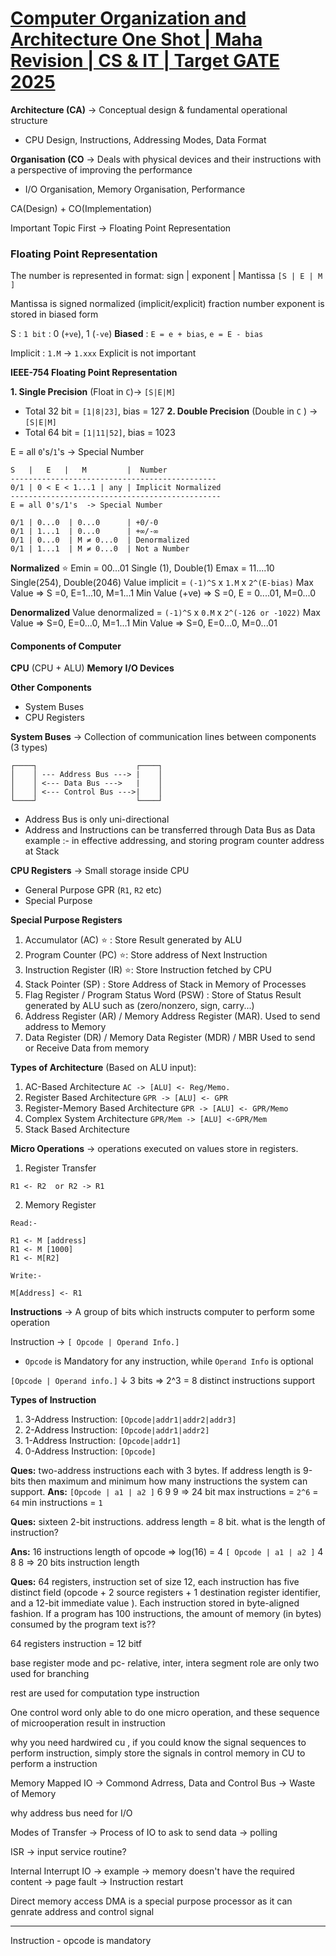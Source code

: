 # [Computer Organization and Architecture One Shot | Maha Revision | CS & IT | Target GATE 2025](https://youtu.be/N-tuZNkNubk)


**Architecture (CA)** -> Conceptual design & fundamental operational structure
-  CPU Design, Instructions, Addressing Modes, Data Format

**Organisation (CO** -> Deals with physical devices and their instructions with a perspective of improving the performance
- I/O Organisation, Memory Organisation, Performance

CA(Design) + CO(Implementation)

Important Topic First -> Floating Point Representation

### Floating Point Representation

The number is represented in format:
sign | exponent | Mantissa
`[S | E | M ]`

Mantissa is signed normalized (implicit/explicit) fraction number exponent is stored in biased form

S :  `1 bit` : 0 (`+ve`), 1 (`-ve`)
**Biased** :  `E = e + bias`, `e = E - bias`

Implicit : `1.M` -> `1.xxx`
Explicit is not important


**IEEE-754 Floating Point Representation**

**1. Single Precision** (Float in `C`)-> `[S|E|M]` 
- Total 32 bit = `[1|8|23]`, bias = 127
**2. Double Precision** (Double in `C` ) -> `[S|E|M]`
- Total 64 bit = `[1|11|52]`, bias = 1023

E = all `0`'s/`1`'s  -> Special Number

```
S   |   E   |   M         |  Number 
----------------------------------------------
0/1 | 0 < E < 1...1 | any | Implicit Normalized
-----------------------------------------------
E = all 0's/1's  -> Special Number

0/1 | 0...0  | 0...0      | +0/-0
0/1 | 1...1  | 0...0      | +∞/-∞
0/1 | 0...0  | M ≠ 0...0  | Denormalized 
0/1 | 1...1  | M ≠ 0...0  | Not a Number
```

**Normalized** ⭐
Emin = 00...01  Single (1), Double(1)
Emax = 11....10 Single(254), Double(2046)
Value implicit = `(-1)^S` x `1.M` x `2^(E-bias)`
Max Value => S =0, E=1...10, M=1...1
Min Value (+ve) => S =0, E = 0....01, M=0...0

**Denormalized**
Value denormalized = `(-1)^S` x `0.M` x `2^(-126 or -1022)`
Max Value => S=0, E=0...0, M=1...1
Min Value => S=0, E=0...0, M=0...01


#### Components of Computer
**CPU** (CPU + ALU)
**Memory** 
**I/O Devices** 

**Other Components**
- System Buses
- CPU Registers

**System Buses** -> Collection of communication lines between components (3 types)
```
┌────┐                      ┌────┐
│    │ --- Address Bus ---> |    │
│    │ <--- Data Bus --->   |    │
│    │ <--- Control Bus --->|    │
└────┘                      └────┘
```
- Address Bus is only uni-directional
- Address and Instructions can be transferred through Data Bus as Data example :- in effective addressing, and storing program counter address at Stack

**CPU Registers** -> Small storage inside CPU
- General Purpose GPR (`R1`, `R2` etc)
- Special Purpose

**Special Purpose Registers**
1. Accumulator (AC) ⭐ : Store Result generated by ALU
2. Program Counter (PC) ⭐: Store address of Next Instruction
3. Instruction Register (IR) ⭐: Store Instruction fetched by CPU
4. Stack Pointer (SP) : Store Address of Stack in Memory of Processes
5. Flag Register / Program Status Word (PSW) : Store of Status Result generated by ALU such as (zero/nonzero, sign, carry...)
6. Address Register (AR) / Memory Address Register (MAR). Used to send address to Memory
7. Data Register (DR) / Memory Data Register (MDR) / MBR Used to send or Receive Data from memory

**Types of Architecture** (Based on ALU input):
1. AC-Based Architecture `AC -> [ALU] <- Reg/Memo.`
2. Register Based Architecture `GPR -> [ALU] <- GPR`
3. Register-Memory Based Architecture `GPR -> [ALU] <- GPR/Memo`
4. Complex System Architecture `GPR/Mem -> [ALU] <-GPR/Mem`
5. Stack Based Architecture

**Micro Operations** -> operations executed on values store in registers. 

1. Register Transfer
```
R1 <- R2  or R2 -> R1
```

2. Memory Register
```
Read:-

R1 <- M [address]
R1 <- M [1000]
R1 <- M[R2]

Write:-

M[Address] <- R1
```

**Instructions** -> A group of bits which instructs computer to perform some operation

Instruction -> `[ Opcode | Operand Info.]`

- `Opcode` is Mandatory for any instruction, while `Operand Info` is optional

`[Opcode | Operand info.]`
	↓
    3 bits => 2^3 = 8 distinct instructions support
	

**Types of Instruction**
1. 3-Address Instruction: `[Opcode|addr1|addr2|addr3]`
2. 2-Address Instruction: `[Opcode|addr1|addr2]`
3. 1-Address Instruction: `[Opcode|addr1]`
4. 0-Address Instruction: `[Opcode]`

**Ques:** two-address instructions each with 3 bytes. If address length is 9-bits then maximum and minimum how many instructions the system can support.
**Ans:** `[Opcode | a1 | a2 ]` 
          6       9        9    => 24 bit
max instructions = `2^6` = `64`
min instructions = `1`

**Ques:** sixteen 2-bit instructions. address length = 8 bit. what is the length of instruction?

**Ans:** 16 instructions
length of opcode => log(16) = 4
`[ Opcode | a1 | a2 ]`
     4           8     8    => 20 bits instruction length

**Ques:** 64 registers, instruction set of size 12, each instruction has five distinct field (opcode + 2 source registers + 1 destination register identifier, and a 12-bit immediate value ). Each instruction stored in byte-aligned fashion. If a program has 100 instructions, the amount of memory (in bytes) consumed by the program text is??

64 registers
instruction = 12 bitf


base register mode and pc- relative, inter, intera  segment role are only two used for branching

rest are used for computation type instruction


One control word only able to do one micro operation, and these sequence of microoperation result in instruction


why you need hardwired cu , if you could know the signal sequences to perform instruction, simply store the signals in control memory in CU to perform a instruction


Memory Mapped IO -> Commond Adrress, Data and Control Bus -> Waste of Memory

why address bus need for I/O

Modes of Transfer -> Process of IO to ask to send data -> polling

ISR -> input service routine?


Internal Interrupt IO -> example -> memory doesn't have the required content -> page fault -> Instruction restart

Direct memory access
DMA is a special purpose processor as it can genrate address and control signal
****


Instruction - opcode is mandatory